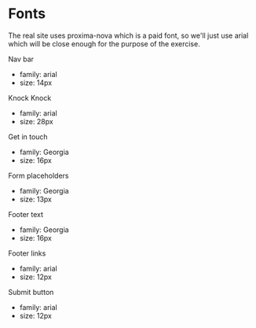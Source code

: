# Fonts

The real site uses proxima-nova which is a paid font, so we'll just use arial which will be close enough for the purpose of the exercise.

Nav bar
- family: arial
- size: 14px

Knock Knock
- family: arial
- size: 28px

Get in touch
- family: Georgia
- size: 16px

Form placeholders
- family: Georgia
- size: 13px

Footer text
- family: Georgia
- size: 16px

Footer links
- family: arial
- size: 12px

Submit button
- family: arial
- size: 12px